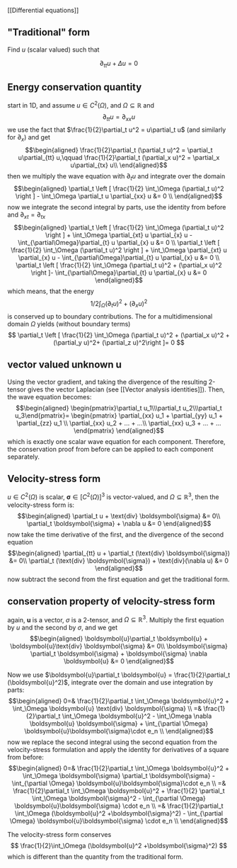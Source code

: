 [[Differential equations]]


## "Traditional" form
Find $u$ (scalar valued) such that

$$
    \partial_{tt} u + \Delta u = 0
$$

## Energy conservation quantity

start in 1D, and assume $u\in C^2(\Omega)$, and $\Omega \subseteq \mathbb{R}$ and 
$$
    \partial_{tt}u = \partial_{xx} u
$$
we use the fact that $\frac{1}{2}\partial_t u^2 = u\partial_t u$ (and similarly for $\partial_x$) and get 
$$\begin{aligned}
    \frac{1}{2}\partial_t (\partial_t u)^2 = \partial_t u\partial_{tt} u,\qquad \frac{1}{2}\partial_t (\partial_x u)^2 = \partial_x u\partial_{tx} u\\
\end{aligned}$$
then we multiply the wave equation with $\partial_t u$ and integrate over the domain
$$\begin{aligned}
    \partial_t \left [ \frac{1}{2} \int_\Omega (\partial_t u)^2 \right ] - \int_\Omega \partial_t u \partial_{xx} u &= 0 \\
\end{aligned}$$
now we integrate the second integral by parts, use the identity from before and $\partial_{xt}=\partial_{tx}$
$$\begin{aligned}
    \partial_t \left [ \frac{1}{2} \int_\Omega (\partial_t u)^2 \right ] + \int_\Omega \partial_{xt} u \partial_{x} u - \int_{\partial\Omega}\partial_{t} u \partial_{x} u &= 0 \\    
    \partial_t \left [ \frac{1}{2} \int_\Omega (\partial_t u)^2 \right ] + \int_\Omega \partial_{xt} u \partial_{x} u - \int_{\partial\Omega}\partial_{t} u \partial_{x} u &= 0 \\    
    \partial_t \left [ \frac{1}{2} \int_\Omega (\partial_t u)^2  + (\partial_x u)^2 \right ]- \int_{\partial\Omega}\partial_{t} u \partial_{x} u &= 0 
\end{aligned}$$
which means, that the energy 
$$1/2\int_\Omega (\partial_t u)^2  + (\partial_x u)^2$$ is conserved up to boundary contributions. The for a multidimensional domain $\Omega$ yields (without boundary terms)
$$
    \partial_t \left [ \frac{1}{2} \int_\Omega (\partial_t u)^2  + (\partial_x u)^2 + (\partial_y u)^2+ (\partial_z u)^2\right ]= 0 
$$


## vector valued unknown u

Using the vector gradient, and taking the divergence of the resulting 2-tensor gives the vector Laplacian (see [[Vector analysis identities]]). Then, the wave equation becomes:
$$\begin{aligned}
    \begin{pmatrix}\partial_t u_1\\\partial_t u_2\\\partial_t u_3\end{pmatrix}= 
    \begin{pmatrix}
    \partial_{xx} u_1 + \partial_{yy} u_1 + \partial_{zz} u_1 \\
    \partial_{xx} u_2 + ... + ...\\
    \partial_{xx} u_3 + ... + ...
    \end{pmatrix}
\end{aligned}$$
which is exactly one scalar wave equation for each component. Therefore, the conservation proof from before can be applied to each component separately.


## Velocity-stress form

$u\in C^2(\Omega)$ is scalar, $\boldsymbol{\sigma}\in \left [C^2 (\Omega)\right ]^3$ is vector-valued, and $\Omega \subseteq \mathbb{R}^3$, then the velocity-stress form is:
$$\begin{aligned}
    \partial_t u + \text{div} \boldsymbol{\sigma} &= 0\\
    \partial_t \boldsymbol{\sigma} + \nabla u &= 0
\end{aligned}$$
now take the time derivative of the first, and the divergence of the second equation
$$\begin{aligned}
\partial_{tt} u + \partial_t (\text{div} \boldsymbol{\sigma}) &= 0\\ 
\partial_t (\text{div} \boldsymbol{\sigma}) + \text{div}(\nabla u) &= 0    
\end{aligned}$$
now subtract the second from the first equation and get the traditional form.


## conservation property of velocity-stress form
 
again, $\boldsymbol{u}$ is a vector, $\sigma$ is a 2-tensor, and $\Omega \subseteq \mathbb{R}^3$. Multiply the first equation by $u$ and the second by $\sigma$, and we get
$$\begin{aligned}
    \boldsymbol{u}\partial_t \boldsymbol{u} + \boldsymbol{u}\text{div} \boldsymbol{\sigma} &= 0\\
    \boldsymbol{\sigma} \partial_t \boldsymbol{\sigma} + \boldsymbol{\sigma} \nabla \boldsymbol{u} &= 0
\end{aligned}$$

Now we use $\boldsymbol{u}\partial_t \boldsymbol{u} = \frac{1}{2}\partial_t (\boldsymbol{u}^2)$, integrate over the domain and use integration by parts:
$$\begin{aligned}
    0=& \frac{1}{2}\partial_t \int_\Omega \boldsymbol{u}^2 + \int_\Omega \boldsymbol{u} \text{div} \boldsymbol{\sigma} \\
    =& \frac{1}{2}\partial_t \int_\Omega \boldsymbol{u}^2 - \int_\Omega \nabla \boldsymbol{u}  \boldsymbol{\sigma} + \int_{\partial \Omega} \boldsymbol{u}\boldsymbol{\sigma}\cdot  e_n \\
\end{aligned}$$
now we replace the second integral using the second equation from the velocity-stress formulation and apply the identity for derivatives of a square from before:
$$\begin{aligned}
    0=& \frac{1}{2}\partial_t \int_\Omega \boldsymbol{u}^2 + \int_\Omega \boldsymbol{\sigma} \partial_t \boldsymbol{\sigma} -\int_{\partial \Omega} \boldsymbol{u}\boldsymbol{\sigma}\cdot  e_n \\
    =& \frac{1}{2}\partial_t \int_\Omega \boldsymbol{u}^2 + \frac{1}{2} \partial_t \int_\Omega \boldsymbol{\sigma}^2  - \int_{\partial \Omega} \boldsymbol{u}\boldsymbol{\sigma} \cdot e_n \\
    =& \frac{1}{2}\partial_t \int_\Omega (\boldsymbol{u}^2 +\boldsymbol{\sigma}^2) - \int_{\partial \Omega} \boldsymbol{u}\boldsymbol{\sigma} \cdot e_n \\
\end{aligned}$$

The velocity-stress form conserves
$$
    \frac{1}{2}\int_\Omega (\boldsymbol{u}^2 +\boldsymbol{\sigma}^2)
$$
which is different than the quantity from the traditional form.